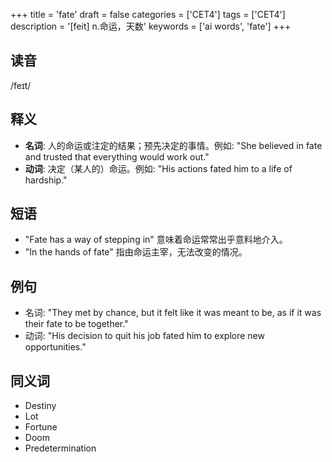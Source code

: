 +++
title = 'fate'
draft = false
categories = ['CET4']
tags = ['CET4']
description = '[feit] n.命运，天数'
keywords = ['ai words', 'fate']
+++

## 读音
/feɪt/

## 释义
- **名词**: 人的命运或注定的结果；预先决定的事情。例如: "She believed in fate and trusted that everything would work out."
- **动词**: 决定（某人的）命运。例如: "His actions fated him to a life of hardship."

## 短语
- "Fate has a way of stepping in" 意味着命运常常出乎意料地介入。
- "In the hands of fate" 指由命运主宰，无法改变的情况。

## 例句
- 名词: "They met by chance, but it felt like it was meant to be, as if it was their fate to be together."
- 动词: "His decision to quit his job fated him to explore new opportunities."

## 同义词
- Destiny
- Lot
- Fortune
- Doom
- Predetermination

